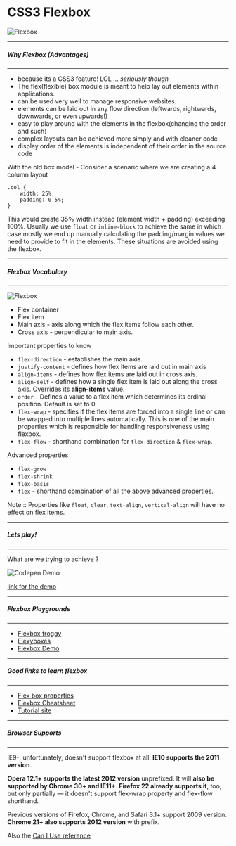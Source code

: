 # CSS3 Flexbox

![Flexbox](http://www.freewebtutorials.info/wp-content/uploads/css-flexbox.jpg)

___
##### Why Flexbox (Advantages)
___
- because its a CSS3 feature! LOL ... *seriously though*
- The flex(flexible) box module is meant to help lay out elements within applications.
- can be used very well to manage responsive websites.
- elements can be laid out in any flow direction (leftwards, rightwards, downwards, or even upwards!)
- easy to play around with the elements in the flexbox(changing the order and such)
- complex layouts can be achieved more simply and with cleaner code
- display order of the elements is independent of their order in the source code

With the old box model - Consider a scenario where we are creating a 4 column layout
```
.col {
    width: 25%;
    padding: 0 5%;
}
```
This would create 35% width instead (element width + padding) exceeding 100%. Usually we use `float` or `inline-block` to achieve the same in which case mostly we end up manually calculating the padding/margin values we need to provide to fit in the elements. These situations are avoided using the flexbox.

___
##### Flexbox Vocabulary
___
![Flexbox](https://mdn.mozillademos.org/files/3739/flex_terms.png)
- Flex container
- Flex item
- Main axis - axis along which the flex items follow each other.
- Cross axis - perpendicular to main axis.

Important properties to know
- `flex-direction` - establishes the main axis.
- `justify-content` - defines how flex items are laid out in main axis
- `align-items` - defines how flex items are laid out in cross axis.
- `align-self` - defines how a single flex item is laid out along the cross axis. Overrides its **align-items** value.
- `order` - Defines a value to a flex item which determines its ordinal position. Default is set to 0.
- `flex-wrap` - specifies if the flex items are forced into a single line or can be wrapped into multiple lines automatically. This is one of the main properties which is responsible for handling responsiveness using flexbox.
- `flex-flow` - shorthand combination for `flex-direction` & `flex-wrap`.

Advanced properties
- `flex-grow`
- `flex-shrink`
- `flex-basis`
- `flex` - shorthand combination of all the above advanced properties.

Note :: Properties like `float`, `clear`, `text-align`, `vertical-align` will have no effect on flex items.

___
##### Lets play!
___
What are we trying to achieve ?

![Codepen Demo](https://mdn.mozillademos.org/files/3760/HolyGrailLayout.png)

[link for the demo](http://codepen.io/PleaseBugMeNot/pen/EyJXJP)

___
##### Flexbox Playgrounds
___
- [Flexbox froggy](http://flexboxfroggy.com/)
- [Flexyboxes](http://the-echoplex.net/flexyboxes/)
- [Flexbox Demo](http://demo.agektmr.com/flexbox/)

___
##### Good links to learn flexbox
___
- [Flex box properties](https://css-tricks.com/snippets/css/a-guide-to-flexbox/)
- [Flexbox Cheatsheet](http://www.sketchingwithcss.com/samplechapter/cheatsheet.html)
- [Tutorial site](http://flexbox.io/)

___
##### Browser Supports
___
IE9-, unfortunately, doesn't support flexbox at all. **IE10 supports the 2011 version**.

**Opera 12.1+ supports the latest 2012 version** unprefixed. It will **also be supported by Chrome 30+ and IE11+**. **Firefox 22 already supports it**, too, but only partially — it doesn't support flex-wrap property and flex-flow shorthand.

Previous versions of Firefox, Chrome, and Safari 3.1+ support 2009 version. **Chrome 21+ also supports 2012 version** with prefix.

Also the [Can I Use reference](http://caniuse.com/#search=flexbox)
